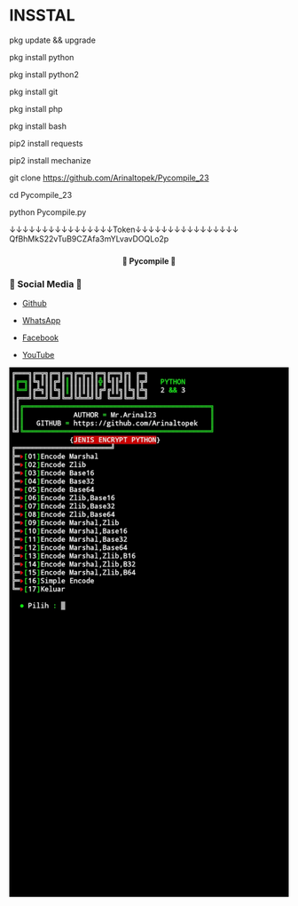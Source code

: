 # INSSTAL 

pkg update && upgrade

pkg install python

pkg install python2

pkg install git

pkg install php

pkg install bash

pip2 install requests

pip2 install mechanize

git clone https://github.com/Arinaltopek/Pycompile_23

cd Pycompile_23

python Pycompile.py

↓↓↓↓↓↓↓↓↓↓↓↓↓↓↓↓Token↓↓↓↓↓↓↓↓↓↓↓↓↓↓↓↓
QfBhMkS22vTuB9CZAfa3mYLvavDOQLo2p

### <h4 align="center">🔰 Pycompile 🔰</h4>

### 📱 Social Media 📱

- <a href="https://github.com/Arinaltopek">Github</a>

- <a href="https://api.whatsapp.com/send?phone=6281212459969">WhatsApp</a>

- <a href="https://m.facebook.com/arinal.bayhaqi.3">Facebook</a>

- <a href="https://youtube.com/channel/UCizU7kz1sKzU5tB9aalbNRw">YouTube</a>

<center><img src="https://github.com/Arinaltopek/Pycompile_23/blob/main/IMG_20210928_125622.jpg"></img></center>
